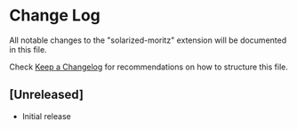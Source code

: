 # Change Log

All notable changes to the "solarized-moritz" extension will be documented in this file.

Check [Keep a Changelog](http://keepachangelog.com/) for recommendations on how to structure this file.

## [Unreleased]

- Initial release
